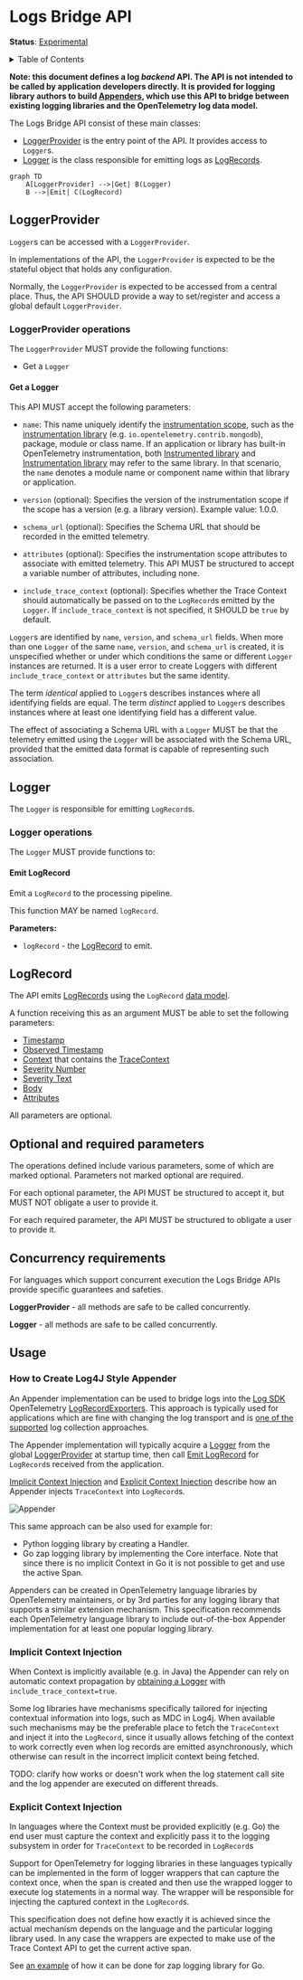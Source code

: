 # Logs Bridge API

**Status**: [Experimental](../document-status.md)

<details>
<summary>Table of Contents</summary>

<!-- Re-generate TOC with `markdown-toc --no-first-h1 -i` -->

<!-- toc -->

- [LoggerProvider](#loggerprovider)
  * [LoggerProvider operations](#loggerprovider-operations)
    + [Get a Logger](#get-a-logger)
- [Logger](#logger)
  * [Logger operations](#logger-operations)
    + [Emit LogRecord](#emit-logrecord)
- [LogRecord](#logrecord)
- [Optional and required parameters](#optional-and-required-parameters)
- [Concurrency requirements](#concurrency-requirements)
- [Usage](#usage)
  * [How to Create Log4J Style Appender](#how-to-create-log4j-style-appender)
  * [Implicit Context Injection](#implicit-context-injection)
  * [Explicit Context Injection](#explicit-context-injection)

<!-- tocstop -->

</details>

<b>Note: this document defines a log *backend* API. The API is not intended to be called
by application developers directly. It is provided for logging library authors
to build [Appenders](#how-to-create-log4j-style-appender), which use
this API to bridge between existing logging libraries and the OpenTelemetry log
data model.</b>

The Logs Bridge API consist of these main classes:

* [LoggerProvider](#loggerprovider) is the entry point of the API. It provides access to `Logger`s.
* [Logger](#logger) is the class responsible for emitting logs as [LogRecords](#logrecord).

```mermaid
graph TD
    A[LoggerProvider] -->|Get| B(Logger)
    B -->|Emit| C(LogRecord)
```

## LoggerProvider

`Logger`s can be accessed with a `LoggerProvider`.

In implementations of the API, the `LoggerProvider` is expected to be the stateful
object that holds any configuration.

Normally, the `LoggerProvider` is expected to be accessed from a central place.
Thus, the API SHOULD provide a way to set/register and access a global default
`LoggerProvider`.

### LoggerProvider operations

The `LoggerProvider` MUST provide the following functions:

* Get a `Logger`

#### Get a Logger

This API MUST accept the following parameters:

* `name`: This name uniquely identify the [instrumentation scope](../glossary.md#instrumentation-scope),
  such as the [instrumentation library](../glossary.md#instrumentation-library)
  (e.g. `io.opentelemetry.contrib.mongodb`), package, module or class name.
  If an application or library has built-in OpenTelemetry instrumentation, both
  [Instrumented library](../glossary.md#instrumented-library) and
  [Instrumentation library](../glossary.md#instrumentation-library) may refer to
  the same library. In that scenario, the `name` denotes a module name or component
  name within that library or application.

* `version` (optional): Specifies the version of the instrumentation scope if
  the scope has a version (e.g. a library version). Example value: 1.0.0.

* `schema_url` (optional): Specifies the Schema URL that should be recorded in
  the emitted telemetry.

* `attributes` (optional): Specifies the instrumentation scope attributes to
  associate with emitted telemetry. This API MUST be structured to accept a
  variable number of attributes, including none.

* `include_trace_context` (optional): Specifies whether the Trace Context should
  automatically be passed on to the `LogRecord`s emitted by the `Logger`.
  If `include_trace_context` is not specified, it SHOULD be `true` by default.

`Logger`s are identified by `name`, `version`, and `schema_url` fields.  When more
than one `Logger` of the same `name`, `version`, and `schema_url` is created, it
is unspecified whether or under which conditions the same or different `Logger`
instances are returned. It is a user error to create Loggers with different
`include_trace_context` or `attributes` but the same identity.

The term *identical* applied to `Logger`s describes instances where all
identifying fields are equal. The term *distinct* applied to `Logger`s describes
instances where at least one identifying field has a different value.

The effect of associating a Schema URL with a `Logger` MUST be that the telemetry
emitted using the `Logger` will be associated with the Schema URL, provided that
the emitted data format is capable of representing such association.

## Logger

The `Logger` is responsible for emitting `LogRecord`s.

### Logger operations

The `Logger` MUST provide functions to:

#### Emit LogRecord

Emit a `LogRecord` to the processing pipeline.

This function MAY be named `logRecord`.

**Parameters:**

* `logRecord` - the [LogRecord](#logrecord) to emit.

## LogRecord

The API emits [LogRecords](#emit-logrecord) using the `LogRecord` [data model](data-model.md).

A function receiving this as an argument MUST be able to set the following
parameters:

- [Timestamp](./data-model.md#field-timestamp)
- [Observed Timestamp](./data-model.md#field-observedtimestamp)
- [Context](../context/README.md) that contains the
  [TraceContext](./data-model.md#trace-context-fields)
- [Severity Number](./data-model.md#field-severitynumber)
- [Severity Text](./data-model.md#field-severitytext)
- [Body](./data-model.md#field-body)
- [Attributes](./data-model.md#field-attributes)

All parameters are optional.

## Optional and required parameters

The operations defined include various parameters, some of which are marked optional. Parameters not marked optional are required.

For each optional parameter, the API MUST be structured to accept it, but MUST NOT obligate a user to provide it.

For each required parameter, the API MUST be structured to obligate a user to provide it.

## Concurrency requirements

For languages which support concurrent execution the Logs Bridge APIs provide
specific guarantees and safeties.

**LoggerProvider** - all methods are safe to be called concurrently.

**Logger** - all methods are safe to be called concurrently.

## Usage

### How to Create Log4J Style Appender

An Appender implementation can be used to bridge logs into the [Log SDK](./sdk.md)
OpenTelemetry [LogRecordExporters](sdk.md#logrecordexporter). This approach is
typically used for applications which are fine with changing the log transport
and is [one of the supported](README.md#direct-to-collector) log collection
approaches.

The Appender implementation will typically acquire a [Logger](#logger) from the
global [LoggerProvider](#loggerprovider) at startup time, then
call [Emit LogRecord](#emit-logrecord) for `LogRecord`s received from the
application.

[Implicit Context Injection](#implicit-context-injection)
and [Explicit Context Injection](#explicit-context-injection) describe how an
Appender injects `TraceContext` into `LogRecord`s.

![Appender](img/appender.png)

This same approach can be also used for example for:

- Python logging library by creating a Handler.
- Go zap logging library by implementing the Core interface. Note that since
  there is no implicit Context in Go it is not possible to get and use the
  active Span.

Appenders can be created in OpenTelemetry language libraries by OpenTelemetry
maintainers, or by 3rd parties for any logging library that supports a similar
extension mechanism. This specification recommends each OpenTelemetry language
library to include out-of-the-box Appender implementation for at least one
popular logging library.

### Implicit Context Injection

When Context is implicitly available (e.g. in Java) the Appender can rely on
automatic context propagation by [obtaining a Logger](#get-a-logger)
with `include_trace_context=true`.

Some log libraries have mechanisms specifically tailored for injecting contextual
information into logs, such as MDC in Log4j. When available such mechanisms may
be the preferable place to fetch the `TraceContext` and inject it into
the `LogRecord`, since it usually allows fetching of the context to work
correctly even when log records are emitted asynchronously, which otherwise can
result in the incorrect implicit context being fetched.

TODO: clarify how works or doesn't work when the log statement call site and the
log appender are executed on different threads.

### Explicit Context Injection

In languages where the Context must be provided explicitly (e.g. Go) the end
user must capture the context and explicitly pass it to the logging subsystem in
order for `TraceContext` to be recorded in `LogRecord`s

Support for OpenTelemetry for logging libraries in these languages typically can
be implemented in the form of logger wrappers that can capture the context once,
when the span is created and then use the wrapped logger to execute log
statements in a normal way. The wrapper will be responsible for injecting the
captured context in the `LogRecord`s.

This specification does not define how exactly it is achieved since the actual
mechanism depends on the language and the particular logging library used. In
any case the wrappers are expected to make use of the Trace Context API to get
the current active span.

See
[an example](https://docs.google.com/document/d/15vR7D1x2tKd7u3zaTF0yH1WaHkUr2T4hhr7OyiZgmBg/edit#heading=h.4xuru5ljcups)
of how it can be done for zap logging library for Go.
